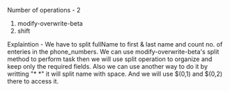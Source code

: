 Number of operations - 2
1. modify-overwrite-beta
2. shift

Explaintion -
We have to split fullName to first & last name and count no. of enteries in the phone_numbers.
We can use modify-overwrite-beta's split method to perform task 
then we will use split operation to organize and keep only the required fields.
Also we can use another way to do it by writting "* *"  it will split name with space.
And we will use $(0,1) and $(0,2) there to access it.